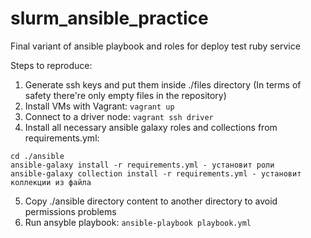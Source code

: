 # slurm_ansible_practice
Final variant of ansible playbook and roles for deploy test ruby service

Steps to reproduce:
1. Generate ssh keys and put them inside ./files directory (In terms of safety there're only empty files in the repository)
2. Install VMs with Vagrant:
```vagrant up```
3. Connect to a driver node: ```vagrant ssh driver```
4. Install all necessary ansible galaxy roles and collections from requirements.yml:
```
cd ./ansible
ansible-galaxy install -r requirements.yml - установит роли
ansible-galaxy collection install -r requirements.yml - установит коллекции из файла
```
5. Copy ./ansible directory content to another directory to avoid permissions problems
6. Run ansyble playbook:
```ansible-playbook playbook.yml```
